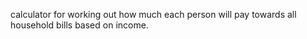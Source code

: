 calculator for working out how much each person will pay towards all household bills based on income.
